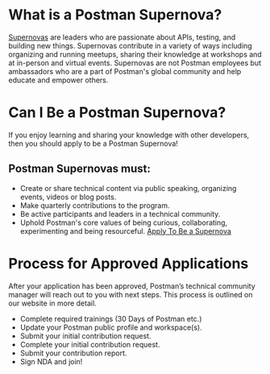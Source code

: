 # What is a Postman Supernova?
[Supernovas](https://www.postman.com/company/supernovas-program/) are leaders who are passionate about APIs, testing, and building new things. Supernovas contribute in a variety of ways including organizing and running meetups, sharing their knowledge at workshops and at in-person and virtual events. Supernovas are not Postman employees but ambassadors who are a part of Postman's global community and help educate and empower others.

# Can I Be a Postman Supernova?
If you enjoy learning and sharing your knowledge with other developers, then you should apply to be a Postman Supernova!

## Postman Supernovas must:
- Create or share technical content via public speaking, organizing events, videos or blog posts.
- Make quarterly contributions to the program.
- Be active participants and leaders in a technical community.
- Uphold Postman's core values of being curious, collaborating, experimenting and being resourceful.
[Apply To Be a Supernova](https://www.postman.com/company/supernovas-program/)

# Process for Approved Applications
After your application has been approved, Postman’s technical community manager will reach out to you with next steps. This process is outlined on our website in more detail.
- Complete required trainings (30 Days of Postman etc.)
- Update your Postman public profile and workspace(s).
- Submit your initial contribution request.
- Complete your initial contribution request.
- Submit your contribution report.
- Sign NDA and join!
